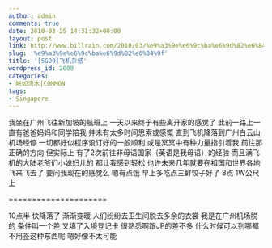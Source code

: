 ```yaml
---
author: admin
comments: true
date: 2010-03-25 14:31:32+00:00
layout: post
link: http://www.billrain.com/2010/03/%e9%a3%9e%e6%9c%ba%e6%9d%82%e6%84%9f/
slug: '%e9%a3%9e%e6%9c%ba%e6%9d%82%e6%84%9f'
title: '[SGD0]飞机杂感'
wordpress_id: 2008
categories:
- 帐如流水|COMMON
tags:
- Singapore
---
```


我坐在广州飞往新加坡的航班上 一天以来终于有些离开家的感觉了 此前一路上一直有爸爸妈妈和同学陪我 并未有太多时间思索或感慨 直到飞机降落到广州白云山机场经停 一切都好似程序设订好的一般顺利 或是冥冥中有种力量指引着我 前往那正确的方向 但实际上 有了2次前往非母语国家（英语是我母语）的经验 而且满飞机的大陆老爷们小媳妇儿的 都让我感到轻松 也许未来几年就要在祖国和世界各地飞来飞去了 要问我现在的感觉么 嗯有点饿 早上多吃点三鲜饺子好了 8点 1W公尺上

=====================

10点半 快降落了 渐渐变暖 人们纷纷去卫生间脱去多余的衣裳 我是在广州机场脱的 条件叫一个差 又填了入境登记卡 很熟悉啊跟JP的差不多 什么时候可以到哪都不用签这种东西呢 嗯好像不太可能
